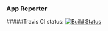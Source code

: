### App Reporter
#####Travis CI status: [![Build Status](https://travis-ci.org/pedro-programator/ReporterApp.svg?branch=master)](https://travis-ci.org/pedro-programator/ReporterApp)

